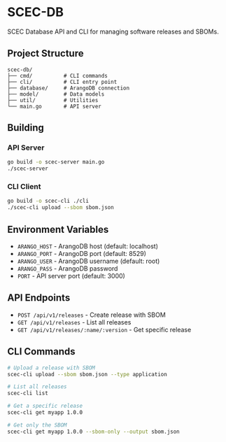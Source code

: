 # SCEC-DB

SCEC Database API and CLI for managing software releases and SBOMs.

## Project Structure

```
scec-db/
├── cmd/          # CLI commands
├── cli/          # CLI entry point
├── database/     # ArangoDB connection
├── model/        # Data models
├── util/         # Utilities
└── main.go       # API server
```

## Building

### API Server
```bash
go build -o scec-server main.go
./scec-server
```

### CLI Client
```bash
go build -o scec-cli ./cli
./scec-cli upload --sbom sbom.json
```

## Environment Variables

- `ARANGO_HOST` - ArangoDB host (default: localhost)
- `ARANGO_PORT` - ArangoDB port (default: 8529)
- `ARANGO_USER` - ArangoDB username (default: root)
- `ARANGO_PASS` - ArangoDB password
- `PORT` - API server port (default: 3000)

## API Endpoints

- `POST /api/v1/releases` - Create release with SBOM
- `GET /api/v1/releases` - List all releases
- `GET /api/v1/releases/:name/:version` - Get specific release

## CLI Commands

```bash
# Upload a release with SBOM
scec-cli upload --sbom sbom.json --type application

# List all releases
scec-cli list

# Get a specific release
scec-cli get myapp 1.0.0

# Get only the SBOM
scec-cli get myapp 1.0.0 --sbom-only --output sbom.json
```
